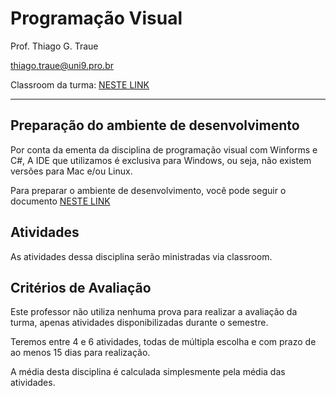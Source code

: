 # Programação Visual

Prof. Thiago G. Traue

thiago.traue@uni9.pro.br

Classroom da turma: [NESTE LINK](https://classroom.google.com/c/NDY1OTg2Mzc0NzY3?cjc=ve2ofeh)

---

## Preparação do ambiente de desenvolvimento

Por conta da ementa da disciplina de programação visual com Winforms e C#, A IDE que utilizamos é exclusiva para Windows, ou seja, não existem versões para Mac e/ou Linux.

Para preparar o ambiente de desenvolvimento, você pode seguir o documento [NESTE LINK](https://docs.google.com/document/d/1peEF-FDxh14hyjkIOXfChf0-JEOJA7nW4abMthWr70I/edit?usp=sharing)



## Atividades

As atividades dessa disciplina serão ministradas via classroom.



## Critérios de Avaliação

Este professor não utiliza nenhuma prova para realizar a avaliação da turma, apenas atividades disponibilizadas durante o semestre. 

Teremos entre 4 e 6 atividades, todas de múltipla escolha e com prazo de ao menos 15 dias para realização.

A média desta disciplina é calculada simplesmente pela média das atividades.
